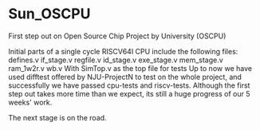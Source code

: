 # Sun_OSCPU
First step out on  Open Source Chip Project by University (OSCPU)

Initial parts of a single cycle RISCV64I CPU include the following files:
defines.v
if_stage.v
regfile.v
id_stage.v
exe_stage.v
mem_stage.v
ram_1w2r.v
wb.v
With SimTop.v as the top file for tests
Up to now we have used difftest offered by NJU-ProjectN to test on the whole project, and successfully we have passed cpu-tests and riscv-tests.
Although the first step out takes more time than we expect, its still a huge progress of our 5 weeks' work.

The next stage is on the road.